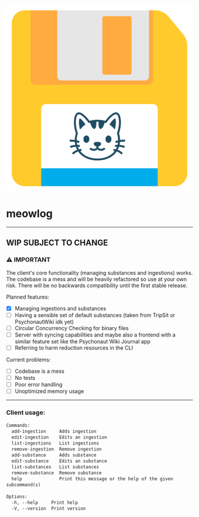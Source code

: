 ![img.png](assets/img.png)

# meowlog
---

## WIP SUBJECT TO CHANGE

### ⚠️ IMPORTANT

The client's core functionality (managing substances and ingestions) works. The codebase is a mess and will be heavily
refactored so use at your own risk. There will be no backwards compatibility until the first stable release.

Planned features:

- [x] Managing ingestions and substances
- [ ] Having a sensible set of default substances (taken from TripSit or PsychonautWiki idk yet)
- [ ] Circular Concurrency Checking for binary files
- [ ] Server with syncing capabilities and maybe also a frontend with a similar feature set like the Psychonaut Wiki
  Journal app
- [ ] Referring to harm reduction resources in the CLI

Current problems:

- [ ] Codebase is a mess
- [ ] No tests
- [ ] Poor error handling
- [ ] Unoptimized memory usage

---

### Client usage:

```
Commands:
  add-ingestion     Adds ingestion
  edit-ingestion    Edits an ingestion
  list-ingestions   List ingestions
  remove-ingestion  Remove ingestion
  add-substance     Adds substance
  edit-substance    Edits an substance
  list-substances   List substances
  remove-substance  Remove substance
  help              Print this message or the help of the given subcommand(s)

Options:
  -h, --help     Print help
  -V, --version  Print version
```

